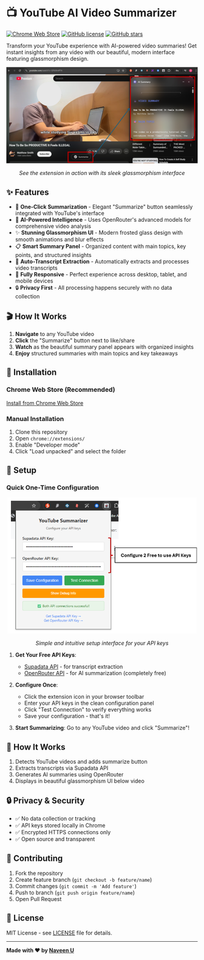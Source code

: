 # 📺 YouTube AI Video Summarizer

[![Chrome Web Store](https://img.shields.io/badge/Chrome%20Web%20Store-Available-brightgreen)](https://chromewebstore.google.com/detail/mdlhkoefahbnnlgkmiicjhnadmmigofb)
[![GitHub license](https://img.shields.io/github/license/unaveenj/Youtube-Summary-Chrome-Plugin)](https://github.com/unaveenj/Youtube-Summary-Chrome-Plugin/blob/main/LICENSE)
[![GitHub stars](https://img.shields.io/github/stars/unaveenj/Youtube-Summary-Chrome-Plugin)](https://github.com/unaveenj/Youtube-Summary-Chrome-Plugin/stargazers)

Transform your YouTube experience with AI-powered video summaries! Get instant insights from any video with our beautiful, modern interface featuring glassmorphism design.

<div align="center">
  <img src="v2_ss.png" alt="YouTube AI Summarizer in action" width="800"/>
  <p><em>See the extension in action with its sleek glassmorphism interface</em></p>
</div>

## ✨ Features

- 🎯 **One-Click Summarization** - Elegant "Summarize" button seamlessly integrated with YouTube's interface
- 🤖 **AI-Powered Intelligence** - Uses OpenRouter's advanced models for comprehensive video analysis
- ✨ **Stunning Glassmorphism UI** - Modern frosted glass design with smooth animations and blur effects
- 📋 **Smart Summary Panel** - Organized content with main topics, key points, and structured insights
- 🔄 **Auto-Transcript Extraction** - Automatically extracts and processes video transcripts
- 📱 **Fully Responsive** - Perfect experience across desktop, tablet, and mobile devices
- 🔒 **Privacy First** - All processing happens securely with no data collection

## 🎬 How It Works

1. **Navigate** to any YouTube video
2. **Click** the "Summarize" button next to like/share
3. **Watch** as the beautiful summary panel appears with organized insights
4. **Enjoy** structured summaries with main topics and key takeaways

## 🚀 Installation

### Chrome Web Store (Recommended)
[Install from Chrome Web Store](https://chromewebstore.google.com/detail/mdlhkoefahbnnlgkmiicjhnadmmigofb)

### Manual Installation
1. Clone this repository
2. Open `chrome://extensions/`
3. Enable "Developer mode"
4. Click "Load unpacked" and select the folder

## 🎯 Setup

### Quick One-Time Configuration

<div align="center">
  <img src="v2_config.png" alt="API Key Configuration Panel" width="500"/>
  <p><em>Simple and intuitive setup interface for your API keys</em></p>
</div>

1. **Get Your Free API Keys**:
   - [Supadata API](https://supadata.ai) - for transcript extraction
   - [OpenRouter API](https://openrouter.ai) - for AI summarization (completely free)

2. **Configure Once**:
   - Click the extension icon in your browser toolbar
   - Enter your API keys in the clean configuration panel
   - Click "Test Connection" to verify everything works
   - Save your configuration - that's it!

3. **Start Summarizing**: Go to any YouTube video and click "Summarize"!

## 🔧 How It Works

1. Detects YouTube videos and adds summarize button
2. Extracts transcripts via Supadata API
3. Generates AI summaries using OpenRouter
4. Displays in beautiful glassmorphism UI below video

## 🔒 Privacy & Security

- ✅ No data collection or tracking
- ✅ API keys stored locally in Chrome
- ✅ Encrypted HTTPS connections only
- ✅ Open source and transparent

## 🤝 Contributing

1. Fork the repository
2. Create feature branch (`git checkout -b feature/name`)
3. Commit changes (`git commit -m 'Add feature'`)
4. Push to branch (`git push origin feature/name`)
5. Open Pull Request

## 📝 License

MIT License - see [LICENSE](LICENSE) file for details.

---

**Made with ❤️ by [Naveen U](https://github.com/unaveenj)**